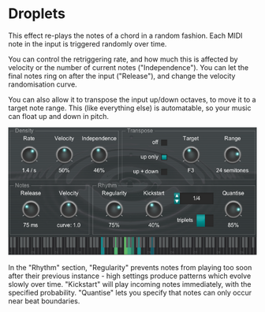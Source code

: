 # Droplets

This effect re-plays the notes of a chord in a random fashion.  Each MIDI note in the input is triggered randomly over time.

You can control the retriggering rate, and how much this is affected by velocity or the number of current notes ("Independence").  You can let the final notes ring on after the input ("Release"), and change the velocity randomisation curve.

You can also allow it to transpose the input up/down octaves, to move it to a target note range.  This (like everything else) is automatable, so your music can float up and down in pitch.

![screenshot](doc/images/Droplets.png)

In the "Rhythm" section, "Regularity" prevents notes from playing too soon after their previous instance - high settings produce patterns which evolve slowly over time.  "Kickstart" will play incoming notes immediately, with the specified probability.  "Quantise" lets you specify that notes can only occur near beat boundaries.
